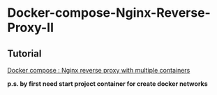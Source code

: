 # Docker-compose-Nginx-Reverse-Proxy-II

## Tutorial

[Docker compose : Nginx reverse proxy with multiple containers](http://www.bogotobogo.com/DevOps/Docker/Docker-Compose-Nginx-Reverse-Proxy-Multiple-Containers.php)

**p.s. by first need start project container for create docker networks**
